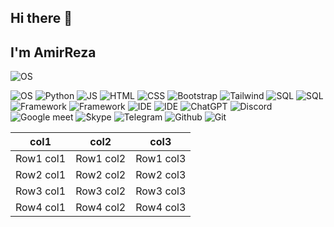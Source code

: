 ## Hi there 👋
## I'm AmirReza

![OS](https://camo.githubusercontent.com/32f8c02627301a5b66691d277231cf1c4dff95398b1f44d0520eac5a1d6d1391/68747470733a2f2f6d65646961342e67697068792e636f6d2f6d656469612f336b50446d6f5764427051504e68436e55472f67697068792e676966)

![OS](https://img.shields.io/badge/Windows-0078D6?style=for-the-badge&logo=windows&logoColor=white)
![Python](https://img.shields.io/badge/Python-FFD43B?style=for-the-badge&logo=python&logoColor=blue)
![JS](https://img.shields.io/badge/JavaScript-323330?style=for-the-badge&logo=javascript&logoColor=F7DF1E)
![HTML](https://img.shields.io/badge/HTML5-E34F26?style=for-the-badge&logo=html5&logoColor=white)
![CSS](https://img.shields.io/badge/CSS3-1572B6?style=for-the-badge&logo=css3&logoColor=white)
![Bootstrap](https://img.shields.io/badge/Bootstrap-563D7C?style=for-the-badge&logo=bootstrap&logoColor=white)
![Tailwind](https://img.shields.io/badge/Tailwind_CSS-38B2AC?style=for-the-badge&logo=tailwind-css&logoColor=white)
![SQL](https://img.shields.io/badge/MySQL-005C84?style=for-the-badge&logo=mysql&logoColor=white)
![SQL](https://img.shields.io/badge/Sqlite-003B57?style=for-the-badge&logo=sqlite&logoColor=white)
![Framework](https://img.shields.io/badge/Django-092E20?style=for-the-badge&logo=django&logoColor=green)
![Framework](https://img.shields.io/badge/Jupyter-F37626.svg?&style=for-the-badge&logo=Jupyter&logoColor=white)
![IDE](https://img.shields.io/badge/PyCharm-000000.svg?&style=for-the-badge&logo=PyCharm&logoColor=white)
![IDE](https://img.shields.io/badge/VSCode-0078D4?style=for-the-badge&logo=visual%20studio%20code&logoColor=white)
![ChatGPT](https://img.shields.io/badge/ChatGPT-74aa9c?style=for-the-badge&logo=openai&logoColor=white)
![Discord](https://img.shields.io/badge/Discord-5865F2?style=for-the-badge&logo=discord&logoColor=white)
![Google meet](https://img.shields.io/badge/Google%20Meet-00897B?style=for-the-badge&logo=google-meet&logoColor=white)
![ُSkype](https://img.shields.io/badge/Skype-00AFF0?style=for-the-badge&logo=skype&logoColor=white)
![Telegram](https://img.shields.io/badge/Telegram-2CA5E0?style=for-the-badge&logo=telegram&logoColor=white)
![Github](https://img.shields.io/badge/GitHub-100000?style=for-the-badge&logo=github&logoColor=white)
![Git](https://img.shields.io/badge/GIT-E44C30?style=for-the-badge&logo=git&logoColor=white)


| col1 | col2 | col3 |
| -- | -- | -- |
| Row1 col1 |Row1 col2|Row1 col3|
| Row2 col1 |Row2 col2|Row2 col3|
| Row3 col1 |Row3 col2|Row3 col3|
| Row4 col1 |Row4 col2|Row4 col3|


